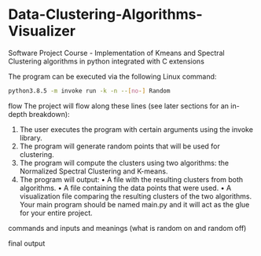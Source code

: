 # Data-Clustering-Algorithms-Visualizer
Software Project Course - Implementation of Kmeans and Spectral Clustering algorithms in python integrated with C extensions 

The program can be executed via the following Linux command:
```bash
python3.8.5 -m invoke run -k -n --[no-] Random
```

flow
The project will flow along these lines (see later sections for an in-depth breakdown):
1. The user executes the program with certain arguments using the invoke library.
2. The program will generate random points that will be used for clustering.
3. The program will compute the clusters using two algorithms: the Normalized Spectral
Clustering and K-means.
4. The program will output:
• A file with the resulting clusters from both algorithms.
• A file containing the data points that were used.
• A visualization file comparing the resulting clusters of the two algorithms.
Your main program should be named main.py and it will act as the glue for your entire
project.



commands and inputs and meanings (what is random on and random off)

final output

